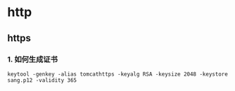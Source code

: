 # http

## https

### 1. 如何生成证书

```shell
keytool -genkey -alias tomcathttps -keyalg RSA -keysize 2048 -keystore sang.p12 -validity 365
```

